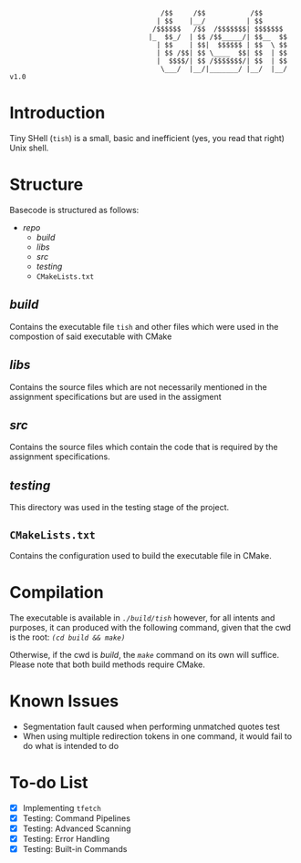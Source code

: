 ```
                                     /$$     /$$           /$$
                                    | $$    |__/          | $$
                                   /$$$$$$   /$$  /$$$$$$$| $$$$$$$
                                  |_  $$_/  | $$ /$$_____/| $$__  $$
                                    | $$    | $$|  $$$$$$ | $$  \ $$
                                    | $$ /$$| $$ \____  $$| $$  | $$
                                    |  $$$$/| $$ /$$$$$$$/| $$  | $$
                                     \___/  |__/|_______/ |__/  |__/   v1.0
```

# Introduction

Tiny SHell (`tish`) is a small, basic and inefficient (yes, you read that right) Unix shell.

# Structure

Basecode is structured as follows:

- _repo_
  - _build_
  - _libs_
  - _src_
  - _testing_
  - `CMakeLists.txt`

## _build_

Contains the executable file `tish` and other files which were used in the compostion of said executable with CMake

## _libs_

Contains the source files which are not necessarily mentioned in the assignment specifications but are used in the assigment

## _src_

Contains the source files which contain the code that is required by the assignment specifications.

## _testing_

This directory was used in the testing stage of the project.

## `CMakeLists.txt`

Contains the configuration used to build the executable file in CMake.

# Compilation

The executable is available in _`./build/tish`_ however, for all intents and purposes, it can produced with the following command, given that the cwd is the root: _`(cd build && make)`_

Otherwise, if the cwd is _build_, the _`make`_ command on its own will suffice. Please note that both build methods require CMake.

# Known Issues

- Segmentation fault caused when performing unmatched quotes test
- When using multiple redirection tokens in one command, it would fail to do what is intended to do

# To-do List

- [x] Implementing `tfetch`
- [x] Testing: Command Pipelines
- [x] Testing: Advanced Scanning
- [x] Testing: Error Handling
- [x] Testing: Built-in Commands

